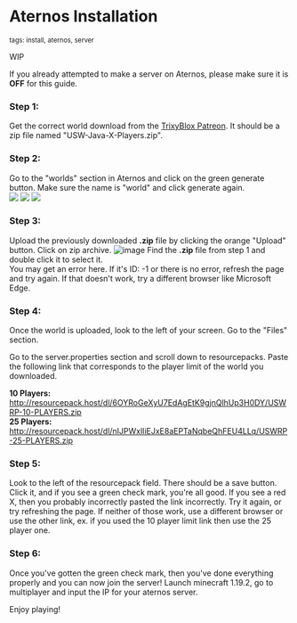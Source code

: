 # Aternos Installation
<sup>tags: install, aternos, server</sup>

WIP

If you already attempted to make a server on Aternos, please make sure it is **OFF** for this guide.

### __Step 1:__ 
Get the correct world download from the [TrixyBlox Patreon](https://www.patreon.com/TrixyBlox/posts). It should be a zip file named "USW-Java-X-Players.zip". <br />

### __Step 2:__ 
Go to the "worlds" section in Aternos and click on the green generate button. Make sure the name is "world" and click generate again. <br />
![](https://user-images.githubusercontent.com/119267405/205163619-ffea20df-b45f-44b4-bb9f-5e0a0d9ef6e7.png)
![](https://user-images.githubusercontent.com/119267405/205164377-5191411d-ee42-4552-8f81-dff0d4d0342a.png)
![](https://user-images.githubusercontent.com/119267405/205166012-e44eb010-fcff-4b00-8bbf-778a80b467a7.png)


### __Step 3:__ 
Upload the previously downloaded __.zip__ file by clicking the orange "Upload" button. Click on zip archive.
 ![image](https://user-images.githubusercontent.com/119267405/205166310-3765aaca-d300-4169-b693-83e4bc2b8c2c.png)
   Find the __.zip__ file from step 1 and double click it to select it. <br /> You may get an error here. If it's ID: -1 or there is no error, refresh the page and try again. If that doesn't work, try a different browser like Microsoft Edge. <br />

### __Step 4:__ 
Once the world is uploaded, look to the left of your screen. Go to the "Files" section.
 
   Go to the server.properties section and scroll down to resourcepacks. Paste the following link that corresponds to the player limit of the world you downloaded.

__10 Players:__ http://resourcepack.host/dl/6OYRoGeXyU7EdAgEtK9gjnQlhUp3H0DY/USWRP-10-PLAYERS.zip <br />
__25 Players:__ http://resourcepack.host/dl/nIJPWxlIiEJxE8aEPTaNqbeQhFEU4LLq/USWRP-25-PLAYERS.zip

### __Step 5:__ 
Look to the left of the resourcepack field. There should be a save button. Click it, and if you see a green check mark, you're all good. If you see a red X, then you probably incorrectly pasted the link incorrectly. Try it again, or try refreshing the page. If neither of those work, use a different browser or use the other link, ex. if you used the 10 player limit link then use the 25 player one.<br />

### __Step 6:__ 
Once you've gotten the green check mark, then you've done everything properly and you can now join the server! Launch minecraft 1.19.2, go to multiplayer and input the IP for your aternos server.

Enjoy playing!
